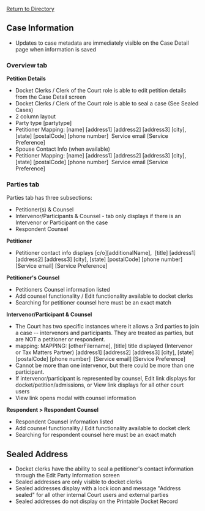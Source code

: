 [Return to Directory](./README.md)

## Case Information
* Updates to case metadata are immediately visible on the Case Detail page when information is saved

### Overview tab
**Petition Details**
* Docket Clerks / Clerk of the Court role is able to edit petition details from the Case Detail screen
* Docket Clerks / Clerk of the Court role is able to seal a case (See Sealed Cases)
* 2 column layout
* Party type [partytype]
* Petitioner Mapping: [name] [address1] [address2] [address3] [city], [state] [postalCode] [phone number]  Service email [Service Preference]
* Spouse Contact Info (when available)
* Petitioner Mapping: [name] [address1] [address2] [address3] [city], [state] [postalCode] [phone number]  Service email [Service Preference]

### Parties tab 
Parties tab has three subsections: 
* Petitioner(s) & Counsel 
* Intervenor/Participants & Counsel - tab only displays if there is an Intervenor or Participant on the case 
* Respondent Counsel 

**Petitioner**
* Petitioner contact info displays [c/o][additionalName],  [title] [address1] [address2] [address3] [city], [state] [postalCode] [phone number]  [Service email] [Service Preference]

**Petitioner's Counsel**
* Petitioners Counsel information listed
* Add counsel functionality /  Edit functionality available to docket clerks
* Searching for petitioner counsel here must be an exact match

**Intervenor/Participant & Counsel**
* The Court has two specific instances where it allows a 3rd parties to join a case -- intervenors and participants. They are treated as parties, but are NOT a petitioner or respondent.
* mapping: MAPPING: [otherFilername], [title] title displayed (Intervenor or Tax Matters Partner) [address1] [address2] [address3] [city], [state] [postalCode] [phone number]  [Service email] [Service Preference]
* Cannot be more than one intervenor, but there could be more than one participant.
* If intervenor/participant is represented by counsel, Edit link displays for docket/petition/admissions, or View link displays for all other court users 
* View link opens modal with counsel information 

**Respondent > Respondent Counsel**
* Respondent Counsel information listed
* Add counsel functionality / Edit functionality available to docket clerk
* Searching for respondent counsel here must be an exact match


## Sealed Address
* Docket clerks have the ability to seal a petitioner's contact information through the Edit Party Information screen 
* Sealed addresses are only visible to docket clerks
* Sealed addresses display with a lock icon and message "Address sealed" for all other internal Court users and external parties
* Sealed addresses do not display on the Printable Docket Record

